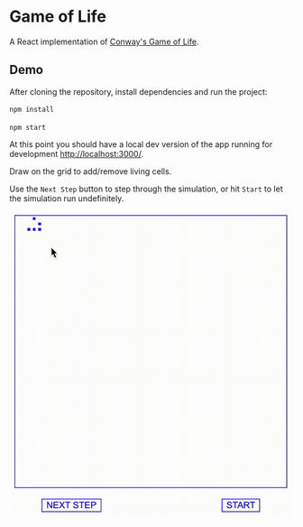 # Game of Life

A React implementation of [Conway's Game of Life](https://en.wikipedia.org/wiki/Conway%27s_Game_of_Life).

## Demo

After cloning the repository, install dependencies and run the project:

```
npm install

npm start
```

At this point you should have a local dev version of the app running for development [http://localhost:3000/](http://localhost:3000/).

Draw on the grid to add/remove living cells.

Use the `Next Step` button to step through the simulation, or hit `Start` to let the simulation run undefinitely.

![demo gif](./assets/demo.gif)
